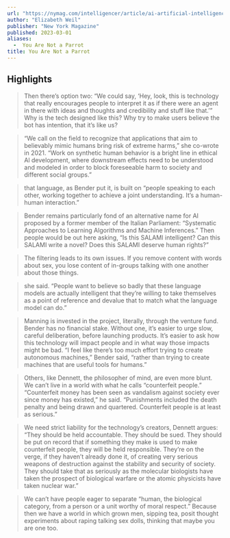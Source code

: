 ```yaml
---
url: "https://nymag.com/intelligencer/article/ai-artificial-intelligence-chatbots-emily-m-bender.html"
author: "Elizabeth Weil"
publisher: "New York Magazine"
published: 2023-03-01
aliases:
  -  You Are Not a Parrot
title: You Are Not a Parrot
---
```


## Highlights
> Then there’s option two: “We could say, ‘Hey, look, this is technology that really encourages people to interpret it as if there were an agent in there with ideas and thoughts and credibility and stuff like that.’” Why is the tech designed like this? Why try to make users believe the bot has intention, that it’s like us?

> “We call on the field to recognize that applications that aim to believably mimic humans bring risk of extreme harms,” she co-wrote in 2021. “Work on synthetic human behavior is a bright line in ethical Al development, where downstream effects need to be understood and modeled in order to block foreseeable harm to society and different social groups.”

> that language, as Bender put it, is built on “people speaking to each other, working together to achieve a joint understanding. It’s a human-human interaction.”

> Bender remains particularly fond of an alternative name for AI proposed by a former member of the Italian Parliament: “Systematic Approaches to Learning Algorithms and Machine Inferences.” Then people would be out here asking, “Is this SALAMI intelligent? Can this SALAMI write a novel? Does this SALAMI deserve human rights?”

> The filtering leads to its own issues. If you remove content with words about sex, you lose content of in-groups talking with one another about those things.

> she said. “People want to believe so badly that these language models are actually intelligent that they’re willing to take themselves as a point of reference and devalue that to match what the language model can do.”

> Manning is invested in the project, literally, through the venture fund. Bender has no financial stake. Without one, it’s easier to urge slow, careful deliberation, before launching products. It’s easier to ask how this technology will impact people and in what way those impacts might be bad. “I feel like there’s too much effort trying to create autonomous machines,” Bender said, “rather than trying to create machines that are useful tools for humans.”

> Others, like Dennett, the philosopher of mind, are even more blunt. We can’t live in a world with what he calls “counterfeit people.” “Counterfeit money has been seen as vandalism against society ever since money has existed,” he said. “Punishments included the death penalty and being drawn and quartered. Counterfeit people is at least as serious.”

> We need strict liability for the technology’s creators, Dennett argues: “They should be held accountable. They should be sued. They should be put on record that if something they make is used to make counterfeit people, they will be held responsible. They’re on the verge, if they haven’t already done it, of creating very serious weapons of destruction against the stability and security of society. They should take that as seriously as the molecular biologists have taken the prospect of biological warfare or the atomic physicists have taken nuclear war.”

> We can’t have people eager to separate “human, the biological category, from a person or a unit worthy of moral respect.” Because then we have a world in which grown men, sipping tea, posit thought experiments about raping talking sex dolls, thinking that maybe you are one too.

